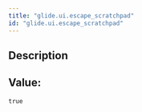 ```yaml
---
title: "glide.ui.escape_scratchpad"
id: "glide.ui.escape_scratchpad"
---
```

## Description



## Value: 
```
true
```